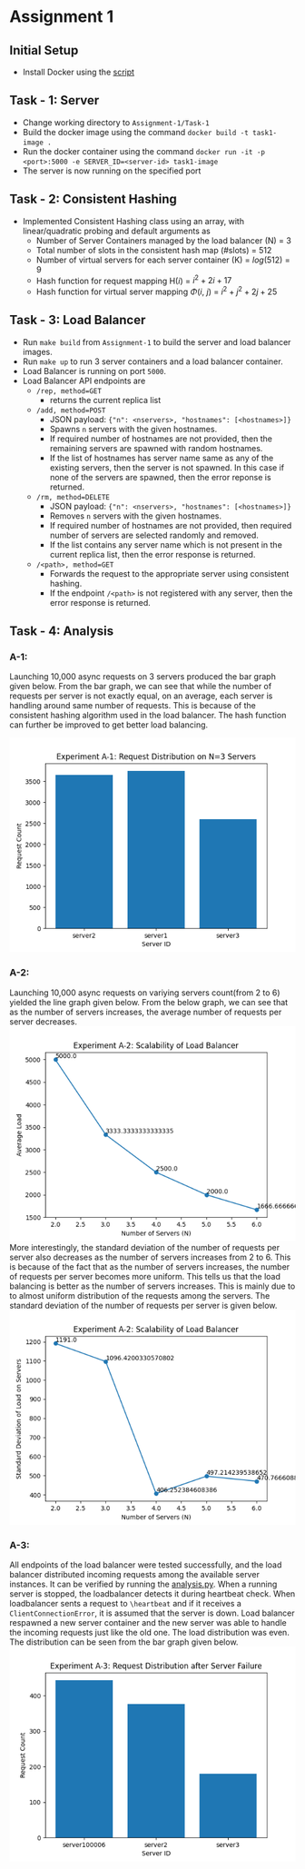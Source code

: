 # Assignment 1

## Initial Setup

- Install Docker using the [script](./docker_install.sh)

## Task - 1: Server

- Change working directory to `Assignment-1/Task-1`
- Build the docker image using the command `docker build -t task1-image .`
- Run the docker container using the command `docker run -it -p <port>:5000 -e SERVER_ID=<server-id> task1-image`
- The server is now running on the specified port

## Task - 2: Consistent Hashing

- Implemented Consistent Hashing class using an array, with linear/quadratic probing and default arguments as
    - Number of Server Containers managed by the load balancer (N) = 3
    - Total number of slots in the consistent hash map (#slots) = 512
    - Number of virtual servers for each server container (K) = $log$(512) = 9
    - Hash function for request mapping H($i$) = $i^2 + 2i + 17$
    - Hash function for virtual server mapping $Φ$($i$, $j$) = $i^2 + j^2 + 2j + 25$

## Task - 3: Load Balancer

- Run `make build` from `Assignment-1` to build the server and load balancer images.
- Run `make up` to run 3 server containers and a load balancer container.
- Load Balancer is running on port `5000`.
- Load Balancer API endpoints are
    - `/rep, method=GET`
        - returns the current replica list
    - `/add, method=POST`
        - JSON payload: `{"n": <nservers>, "hostnames": [<hostnames>]}`
        - Spawns `n` servers with the given hostnames.
        - If required number of hostnames are not provided, then the remaining servers are spawned with random hostnames.
        - If the list of hostnames has server name same as any of the existing servers, then the server is not spawned. In this case if none of the servers are spawned, then the error reponse is returned.
    - `/rm, method=DELETE`
        - JSON payload: `{"n": <nservers>, "hostnames": [<hostnames>]}`
        - Removes `n` servers with the given hostnames.
        - If required number of hostnames are not provided, then required number of servers are selected randomly and removed.
        - If the list contains any server name which is not present in the current replica list, then the error response is returned.
    - `/<path>, method=GET`
        - Forwards the request to the appropriate server using consistent hashing.
        - If the endpoint `/<path>` is not registered with any server, then the error response is returned.

## Task - 4: Analysis
### A-1:
Launching 10,000 async requests on 3 servers produced the bar graph given below. From the bar graph, we can see that while the number of requests per server is not exactly equal, on an average, each server is handling around same number of requests. This is because of the consistent hashing algorithm used in the load balancer. The hash function can further be improved to get better load balancing.

![A-1](./Task-4/results/A1.png)

### A-2:
Launching 10,000 async requests on variying servers count(from 2 to 6) yielded the line graph given below.
From the below graph, we can see that as the number of servers increases, the average number of requests per server decreases.
![A-2-mean](./Task-4/results/A2-mean.png)
More interestingly, the standard deviation of the number of requests per server also decreases as the number of servers increases from 2 to 6. This is because of the fact that as the number of servers increases, the number of requests per server becomes more uniform. This tells us that the load balancing is better as the number of servers increases. This is mainly due to to almost uniform distribution of the requests among the servers. The standard deviation of the number of requests per server is given below. 
![A-2-err](./Task-4/results/A2-err.png)

### A-3:
All endpoints of the load balancer were tested successfully, and the load balancer distributed incoming requests among the available server instances. It can be verified by running the [analysis.py](./Task-4/analysis.py). When a running server is stopped, the loadbalancer detects it during heartbeat check. When loadbalancer sents a request to `\heartbeat` and if it receives a `ClientConnectionError`, it is assumed that the server is down. Load balancer respawned a new server container and the new server was able to handle the incoming requests just like the old one. The load distribution was even. The distribution can be seen from the bar graph given below.
![A-3](./Task-4/results/A3.png)
